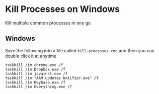 # Kill Processes on Windows

Kill multiple common processes in one go

## Windows

Save the following into a file called `kill-processes.cmd` and then you can double click it at anytime

```
taskkill /im chrome.exe /f
taskkill /im Dropbox.exe /f
taskkill /im javainst.exe /f
taskkill /im "AAM Updates Notifier.exe" /f
taskkill /im Keybase.exe /f
taskkill /im Everything.exe /f
```